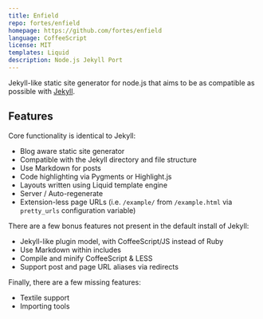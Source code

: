 ```yaml
---
title: Enfield
repo: fortes/enfield
homepage: https://github.com/fortes/enfield
language: CoffeeScript
license: MIT
templates: Liquid
description: Node.js Jekyll Port
---
```


Jekyll-like static site generator for node.js that aims to be as compatible as possible with [Jekyll](https://github.com/jekyll/jekyll).

## Features

Core functionality is identical to Jekyll:

* Blog aware static site generator
* Compatible with the Jekyll directory and file structure
* Use Markdown for posts
* Code highlighting via Pygments or Highlight.js
* Layouts written using Liquid template engine
* Server / Auto-regenerate
* Extension-less page URLs (i.e. `/example/` from `/example.html` via `pretty_urls` configuration variable)

There are a few bonus features not present in the default install of Jekyll:

* Jekyll-like plugin model, with CoffeeScript/JS instead of Ruby
* Use Markdown within includes
* Compile and minify CoffeeScript & LESS
* Support post and page URL aliases via redirects

Finally, there are a few missing features:

* Textile support
* Importing tools
